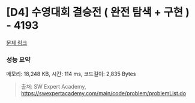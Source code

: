 # [D4] 수영대회 결승전 ( 완전 탐색 + 구현 ) - 4193 

[문제 링크](https://swexpertacademy.com/main/code/problem/problemDetail.do?contestProbId=AWKaG6_6AGQDFARV) 

### 성능 요약

메모리: 18,248 KB, 시간: 114 ms, 코드길이: 2,835 Bytes



> 출처: SW Expert Academy, https://swexpertacademy.com/main/code/problem/problemList.do